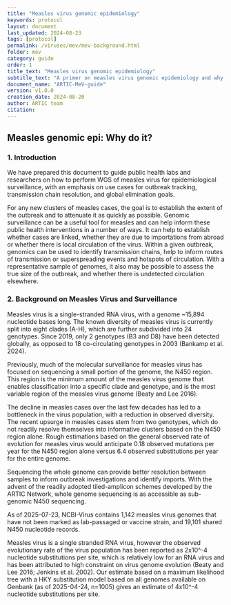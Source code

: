 ```yaml
---
title: "Measles virus genomic epidemiology"
keywords: protocol
layout: document
last_updated: 2024-08-23
tags: [protocol] 
permalink: /viruses/mev/mev-background.html
folder: mev
category: guide
order: 1
title_text: "Measles virus genomic epidemiology"
subtitle_text: "A primer on measles virus genomic epidemiology and why we do it"
document_name: "ARTIC-MeV-guide"
version: v1.0.0
creation_date: 2024-08-20
author: ARTIC team
citation: 
---
```


## Measles genomic epi: Why do it?

### 1. Introduction
We have prepared this document to guide public health labs and researchers on how to perform WGS of measles virus for epidemiological surveillance, with an emphasis on use cases for outbreak tracking, transmission chain resolution, and global elimination goals.

For any new clusters of measles cases, the goal is to establish the extent of the outbreak and to attenuate it as quickly as possible. Genomic surveillance can be a useful tool for measles and can help inform these public health interventions in a number of ways. It can help to establish whether cases are linked, whether they are due to importations from abroad or whether there is local circulation of the virus. Within a given outbreak, genomics can be used to identify transmission chains, help to inform routes of transmission or superspreading events and hotspots of circulation. With a representative sample of genomes, it also may be possible to assess the true size of the outbreak, and whether there is undetected circulation elsewhere. 

### 2. Background on Measles Virus and Surveillance
Measles virus is a single-stranded RNA virus, with a genome ~15,894 nucleotide bases long. The known diversity of measles virus is currently split into eight clades (A-H), which are further subdivided into 24 genotypes. Since 2019, only 2 genotypes (B3 and D8) have been detected globally, as opposed to 18 co-circulating genotypes in 2003 (Bankamp et al. 2024). 


Previously, much of the molecular surveillance for measles virus has focused on sequencing a small portion of the genome, the N450 region. This region is the minimum amount of the measles virus genome that enables classification into a specific clade and genotype, and is the most variable region of the measles virus genome (Beaty and Lee 2016).


The decline in measles cases over the last few decades has led to a bottleneck in the virus population, with a reduction in observed diversity. The recent upsurge in measles cases stem from two genotypes,  which do not readily resolve themselves into informative clusters based on the N450 region alone. Rough estimations based on the general observed rate of evolution for measles virus would anticipate 0.18 observed mutations per year for the N450 region alone versus 6.4 observed substitutions per year for the entire genome. 


Sequencing the whole genome can provide better resolution between samples to inform outbreak investigations and identify imports. With the advent of the readily adopted tiled-amplicon schemes developed by the ARTIC Network, whole genome sequencing is as accessible as sub-genomic N450 sequencing. 


As of 2025-07-23, NCBI-Virus contains 1,142 measles virus genomes that have not been marked as lab-passaged or vaccine strain, and 19,101 shared N450 nucleotide records.

Measles virus is a single stranded RNA virus, however the observed evolutionary rate of the virus population has been reported as 2x10^-4 nucleotide substitutions per site, which is relatively low for an RNA virus and has been attributed to high constraint on virus genome evolution (Beaty and Lee 2016; Jenkins et al. 2002). Our estimate based on a maximum likelihood tree with a HKY substitution model based on all genomes available on Genbank (as of 2025-04-24, n=1005) gives an estimate of 4x10^-4 nucleotide substitutions per site. 
